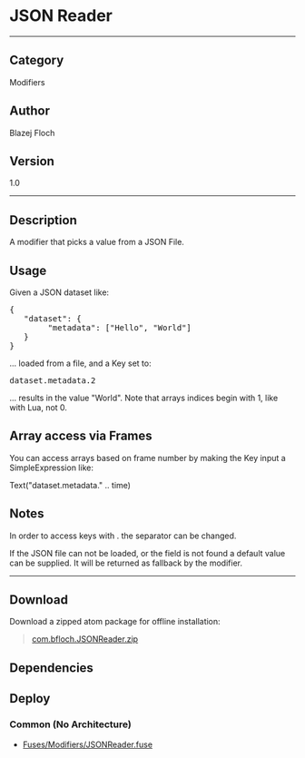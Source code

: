 # JSON Reader
___

## Category
Modifiers

## Author
Blazej Floch

## Version
1.0

___

## Description
<p>A modifier that picks a value from a JSON File.</p>

<h2>Usage</h2>

<p>Given a JSON dataset like:</p>
<pre>{
   "dataset": {
        "metadata": &#91;"Hello", "World"&#93;
   }
}</pre>
<p>... loaded from a file, and a Key set to:</p>
<pre>dataset.metadata.2</pre>
<p>... results in the value "World". Note that arrays indices begin with 1, like with Lua, not 0.</p>

<h2>Array access via Frames</h2>

<p>You can access arrays based on frame number by making the Key input a SimpleExpression like:</p>
</pre>Text("dataset.metadata." .. time)</pre>

<h2>Notes</h2>

<p>In order to access keys with . the separator can be changed.</p>
<p>If the JSON file can not be loaded, or the field is not found a default value can be supplied. It will be returned as fallback by the modifier.</p>




___

## Download

Download a zipped atom package for offline installation:
> [com.bfloch.JSONReader.zip](https://gitlab.com/WeSuckLess/Reactor/-/archive/master/Reactor-master.zip?path=Atoms/com.bfloch.JSONReader)  

## Dependencies

## Deploy

### Common (No Architecture)

<ul>
<li><a href="https://gitlab.com/WeSuckLess/Reactor/-/blob/master/Atoms/com.bfloch.JSONReader/Fuses/Modifiers/JSONReader.fuse?ref_type=heads">Fuses/Modifiers/JSONReader.fuse</a></li>
</ul>
